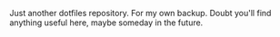 Just another dotfiles repository. For my own backup. Doubt you'll find anything
useful here, maybe someday in the future.
